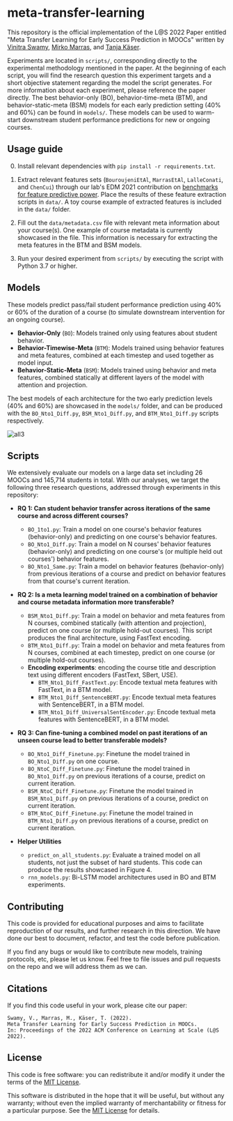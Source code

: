 # meta-transfer-learning
This repository is the official implementation of the L@S 2022 Paper entitled "Meta Transfer Learning for Early Success Prediction in MOOCs" written by [Vinitra Swamy](http://github.com/vinitra), [Mirko Marras](https://www.mirkomarras.com/), and [Tanja Käser](https://people.epfl.ch/tanja.kaeser/?lang=en).

Experiments are located in `scripts/`, corresponding directly to the experimental methodology mentioned in the paper. At the beginning of each script, you will find the research question this experiment targets and a short objective statement regarding the model the script generates. For more information about each experiment, please reference the paper directly. The best behavior-only (BO), behavior-time-meta (BTM), and behavior-static-meta (BSM) models for each early prediction setting (40% and 60%) can be found in `models/`. These models can be used to warm-start downstream student performance predictions for new or ongoing courses.

## Usage guide

0. Install relevant dependencies with `pip install -r requirements.txt`.

1. Extract relevant features sets (`BouroujeniEtAl`, `MarrasEtAl`, `LalleConati`, and `ChenCui`) through our lab's EDM 2021 contribution on [benchmarks for feature predictive power](https://github.com/epfl-ml4ed/flipped-classroom). Place the results of these feature extraction scripts in `data/`. A toy course example of extracted features is included in the `data/` folder.

2. Fill out the `data/metadata.csv` file with relevant meta information about your course(s). One example of course metadata is currently showcased in the file. This information is necessary for extracting the meta features in the BTM and BSM models.

3. Run your desired experiment from `scripts/` by executing the script with Python 3.7 or higher.

## Models
These models predict pass/fail student performance prediction using 40% or 60% of the duration of a course (to simulate downstream intervention for an ongoing course).
- **Behavior-Only** (`BO`): Models trained only using features about student behavior.
- **Behavior-Timewise-Meta** (`BTM`): Models trained using behavior features and meta features, combined at each timestep and used together as model input.
- **Behavior-Static-Meta** (`BSM`): Models trained using behavior and meta features, combined statically at different layers of the model with attention and projection.

The best models of each architecture for the two early prediction levels (40% and 60%) are showcased in the `models/` folder, and can be produced with the `BO_Nto1_Diff.py`, `BSM_Nto1_Diff.py`, and `BTM_Nto1_Diff.py` scripts respectively.

![all3](https://user-images.githubusercontent.com/72170466/164514087-fb49c213-8116-4ab6-9215-89d4b4ee052e.png)

## Scripts
We extensively evaluate our models on a large data set including 26 MOOCs and 145,714 students in total. With our analyses, we target the following three research questions, addressed through experiments in this repository:

- **RQ 1: Can student behavior transfer across iterations of the same course and across different courses?**
  - `BO_1to1.py`: Train a model on one course's behavior features (behavior-only) and predicting on one course's behavior features.
  - `BO_Nto1_Diff.py`: Train a model on N courses' behavior features (behavior-only) and predicting on one course's (or multiple held out courses') behavior features.
  - `BO_Nto1_Same.py`: Train a model on behavior features (behavior-only) from previous iterations of a course and predict on behavior features from that course's current iteration.

- **RQ 2: Is a meta learning model trained on a combination of behavior and course metadata information more transferable?**
  - `BSM_Nto1_Diff.py`: Train a model on behavior and meta features from N courses, combined statically (with attention and projection), predict on one course (or multiple hold-out courses). This script produces the final architecture, using FastText encoding.
  - `BTM_Nto1_Diff.py`: Train a model on behavior and meta features from N courses, combined at each timestep, predict on one course (or multiple hold-out courses). 
  - **Encoding experiments**: encoding the course title and description text using different encoders (FastText, SBert, USE).  
    - `BTM_Nto1_Diff_FastText.py`: Encode textual meta features with FastText, in a BTM model.
    - `BTM_Nto1_Diff_SentenceBERT.py`: Encode textual meta features with SentenceBERT, in a BTM model.
    - `BTM_Nto1_Diff_UniversalSentEncoder.py`: Encode textual meta features with SentenceBERT, in a BTM model.

- **RQ 3: Can fine-tuning a combined model on past iterations of an unseen course lead to better transferable models?**
  - `BO_Nto1_Diff_Finetune.py`: Finetune the model trained in `BO_Nto1_Diff.py` on one course.
  - `BO_NtoC_Diff_Finetune.py`: Finetune the model trained in `BO_Nto1_Diff.py` on previous iterations of a course, predict on current iteration.
  - `BSM_NtoC_Diff_Finetune.py`: Finetune the model trained in `BSM_Nto1_Diff.py` on previous iterations of a course, predict on current iteration.
  - `BTM_NtoC_Diff_Finetune.py`: Finetune the model trained in `BTM_Nto1_Diff.py` on previous iterations of a course, predict on current iteration.

- **Helper Utilities**
  - `predict_on_all_students.py`: Evaluate a trained model on all students, not just the subset of hard students. This code can produce the results showcased in Figure 4.
  - `rnn_models.py`: Bi-LSTM model architectures used in BO and BTM experiments.

## Contributing 

This code is provided for educational purposes and aims to facilitate reproduction of our results, and further research 
in this direction. We have done our best to document, refactor, and test the code before publication.

If you find any bugs or would like to contribute new models, training protocols, etc, please let us know. Feel free to file issues and pull requests on the repo and we will address them as we can.

## Citations
If you find this code useful in your work, please cite our paper:

```
Swamy, V., Marras, M., Käser, T. (2022). 
Meta Transfer Learning for Early Success Prediction in MOOCs. 
In: Proceedings of the 2022 ACM Conference on Learning at Scale (L@S 2022). 
```

## License
This code is free software: you can redistribute it and/or modify it under the terms of the [MIT License](LICENSE).

This software is distributed in the hope that it will be useful, but without any warranty; without even the implied warranty of merchantability or fitness for a particular purpose. See the [MIT License](LICENSE) for details.
